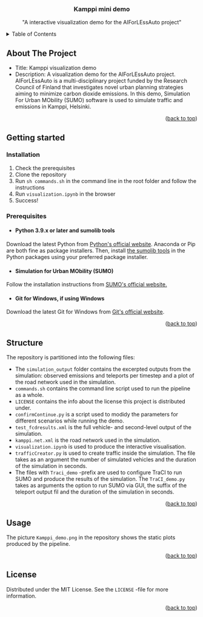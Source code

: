 <a name="readme-top"></a>

<h3 align="center">Kamppi mini demo</h3>

  <p align="center">
    "A interactive visualization demo for the AIForLEssAuto project"
  </p>
</div>


<!-- TABLE OF CONTENTS -->
<details>
  <summary>Table of Contents</summary>
  <ol>
    <li>
      <a href="#about-the-project">About The Project</a>
    </li>
    <li>
      <a href="#getting-started">Getting Started</a>
      <ul>
        <li><a href="#prerequisites">Prerequisites</a></li>
        <li><a href="#installation">Installation</a></li>
      </ul>
    </li>
    <li><a href="#usage">Usage</a></li>
    <li><a href="#structure">Structure</a></li>
    <li><a href="#license">License</a></li>
  </ol>
</details>

## About The Project

* Title: Kamppi visualization demo
* Description: A visualization demo for the AIForLEssAuto project. AIForLEssAuto is a multi-disciplinary project funded by the Research Council of Finland that investigates novel urban planning strategies aiming to minimize carbon dioxide emissions. In this demo, Simulation For Urban MObility (SUMO) software is used to simulate traffic and emissions in Kamppi, Helsinki.

<p align="right">(<a href="#readme-top">back to top</a>)</p>

## Getting started

### Installation

1. Check the prerequisites
2. Clone the repository
3. Run `sh commands.sh` in the command line in the root folder and follow the instructions
4. Run `visualization.ipynb` in the browser 
5. Success!

### Prerequisites

* #### Python 3.9.x or later and sumolib tools

Download the latest Python from [Python's official website](https://www.python.org/downloads/). Anaconda or Pip are both fine as package installers. Then, install [the sumolib tools](https://sumo.dlr.de/docs/Tools/Sumolib.html) in the Python packages using your preferred package installer.

* #### Simulation for Urban MObility (SUMO)

Follow the installation instructions from [SUMO's official website.](https://www.eclipse.org/sumo/)

* #### Git for Windows, if using Windows

Download the latest Git for Windows from [Git's official website](https://gitforwindows.org/).

<p align="right">(<a href="#readme-top">back to top</a>)</p>

## Structure

The repository is partitioned into the following files:

* The `simulation_output` folder contains the excerpted outputs from the simulation: observed emissions and teleports per timestep and a plot of the road network used in the simulation.
* `commands.sh` contains the command line script used to run the pipeline as a whole.
* `LICENSE` contains the info about the license this project is distributed under.
* `confirmContinue.py` is a script used to modidy the parameters for different scenarios while running the demo.
* `test_fcdresults.xml` is the full vehicle- and second-level output of the simulation.
* `kamppi.net.xml` is the road network used in the simulation.
* `visualization.ipynb` is used to produce the interactive visualisation.
* `trafficCreator.py` is used to create traffic inside the simulation. The file takes as an argument the number of simulated vehicles and the duration of the simulation in seconds.
* The files with `Traci_demo` -prefix are used to configure TraCI to run SUMO and produce the results of the simulation. The `TraCI_demo.py` takes as arguments the option to run SUMO via GUI, the suffix of the teleport output fil and the duration of the simulation in seconds.

<p align="right">(<a href="#readme-top">back to top</a>)</p>

## Usage

The picture `Kamppi_demo.png` in the repository shows the static plots produced by the pipeline.

<p align="right">(<a href="#readme-top">back to top</a>)</p>

## License

Distributed under the MIT License. See the `LICENSE` -file for more information.

<p align="right">(<a href="#readme-top">back to top</a>)</p>
